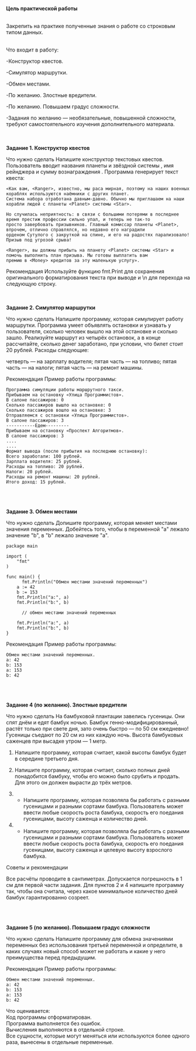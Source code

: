 <b>Цель практической работы</b>
<br>
<br>

Закрепить на практике полученные знания о работе со строковым типом данных.
<br>
<br>


Что входит в работу:

-Конструктор квестов.

-Симулятор маршрутки.

-Обмен местами.

-По желанию. Злостные вредители.

-По желанию. Повышаем градус сложности.

-Задания по желанию — необязательные, повышенной сложности, требуют самостоятельного изучения дополнительного материала.
<br>
<br>
<br>

<b>Задание 1. Конструктор квестов</b>


Что нужно сделать
Напишите конструктор текстовых квестов. Пользователь вводит названия планеты <Planet> и звёздной системы <Star>, имя рейнджера <Ranger> и сумму вознаграждения <Money>. Программа генерирует текст квеста:
```
«Как вам, <Ranger>, известно, мы раса мирная, поэтому на наших военных кораблях используются наёмники с других планет. 
Система набора отработана давным-давно. Обычно мы приглашаем на наши корабли людей с планеты <Planet> системы <Star>.

Но случилась неприятность: в связи с большими потерями в последнее время престиж профессии сильно упал, и теперь не так-то
просто завербовать призывников. Главный комиссар планеты <Planet>, впрочем, отлично справлялся, но недавно его наградили
орденом Сутулого с закруткой на спине, и его на радостях парализовало! Призыв под угрозой срыва!

<Ranger>, вы должны прибыть на планету <Planet> системы <Star> и помочь выполнить план призыва. Мы готовы выплатить вам
премию в <Money> кредитов за эту маленькую услугу».
```


Рекомендация
Используйте функцию fmt.Print для сохранения оригинального форматирования текста при выводе и \n для перехода на следующую строку.
<br><br><br>


<b>Задание 2. Симулятор маршрутки</b>


Что нужно сделать
Напишите программу, которая симулирует работу маршрутки. Программа умеет объявлять остановки и узнавать у пользователя, сколько человек вышло на этой остановке и сколько зашло. Реализуйте маршрут из четырёх остановок, а в конце рассчитайте, сколько денег заработано, при условии, что билет стоит 20 рублей. Расходы следующие:

четверть — на зарплату водителя;
пятая часть — на топливо;
пятая часть — на налоги;
пятая часть — на ремонт машины.


Рекомендация
Пример работы программы:
```
Программа симуляции работы маршрутного такси.
Прибываем на остановку «Улица Программистов».
В салоне пассажиров: 0
Сколько пассажиров вышло на остановке: 0
Сколько пассажиров вошло на остановке: 3
Отправляемся с остановки «Улица Программистов».
В салоне пассажиров: 3
-----------Едем---------
Прибываем на остановку «Проспект Алгоритмов».
В салоне пассажиров: 3
....
....
Формат вывода (после прибытия на последнюю остановку):
Всего заработали: 100 рублей.
Зарплата водителя: 25 рублей.
Расходы на топливо: 20 рублей.
Налоги: 20 рублей.
Расходы на ремонт машины: 20 рублей.
Итого доход: 15 рублей.
```
<br><br><br>
<b>Задание 3. Обмен местами</b>


Что нужно сделать
Допишите программу, которая меняет местами значения переменных. Добейтесь того, чтобы в переменной "a" лежало значение "b", в "b" лежало значение "a".
```
package main

import (
    "fmt"
)

func main() {
      fmt.Println("Обмен местами значений переменных")
    a := 42
    b := 153
    fmt.Println("a:", a)
    fmt.Println("b:", b)

      // обмен местами значений переменных

    fmt.Println("a:", a)
    fmt.Println("b:", b)
}
```

Рекомендация
Пример работы программы:
```
Обмен местами значений переменных.
a: 42
b: 153
a: 153
b: 42
```
<br><br><br>
<b>Задание 4 (по желанию). Злостные вредители</b>


Что нужно сделать
На бамбуковой плантации завелись гусеницы. Они спят днём и едят бамбук ночью. Бамбук генно-модифицированный, растёт только при свете дня, 
зато очень быстро — по 50 см ежедневно! Гусеницы съедают по 20 см из них каждую ночь. Высота бамбуковых саженцев при высадке утром — 1 метр.


1. Напишите программу, которая считает, какой высоты бамбук будет в середине третьего дня.

2. Напишите программу, которая считает, сколько полных дней понадобится бамбуку, чтобы его можно было срубить и продать. Для этого он должен вырасти до трёх метров.

3. * Напишите программу, которая позволяла бы работать с разными гусеницами и разными сортами бамбука. Пользователь может ввести любые скорость роста бамбука, скорость его поедания гусеницами, высоту саженца и количество дней.

4. * Напишите программу, которая позволяла бы работать с разными гусеницами и разными сортами бамбука. Пользователь может ввести любые скорость роста бамбука, скорость его поедания гусеницами, высоту саженца и целевую высоту взрослого бамбука.



Советы и рекомендации

Все расчёты проводите в сантиметрах.
Допускается погрешность в 1 см для первой части задания.
Для пунктов 2 и 4 напишите программу так, чтобы она считала, через какое минимальное количество дней бамбук гарантированно созреет.

<br><br><br>
<b>Задание 5 (по желанию). Повышаем градус сложности</b>


Что нужно сделать
Напишите программу для обмена значениями переменных без использования третьей переменной и определите, в каких случаях новый способ может не работать и какие у него преимущества перед предыдущим.



Рекомендация
Пример работы программы:
```
Обмен местами значений переменных.
a: 42
b: 153
a: 153
b: 42
```

Что оценивается:
<br>Код программы отформатирован.
<br>Программа выполняется без ошибок.
<br>Вычисления выполняются в отдельной строке.
<br>Все сущности, которые могут меняться или используются более одного раза, вынесены в отдельные переменные.
